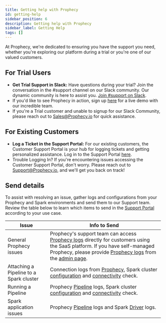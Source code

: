 ```yaml
---
title: Getting help with Prophecy
id: getting-help
sidebar_position: 6
description: Getting help with Prophecy
sidebar_label: Getting Help
tags: []
---
```


At Prophecy, we're dedicated to ensuring you have the support you need, whether you're exploring our platform during a trial or you're one of our valued customers.

## For Trial Users

- **Get Trial Support in Slack:** Have questions during your trial? Join the conversation in the #support channel on our Slack community. Our dynamic community is here to assist you. [Join #support on Slack](https://prophecy-io-support.slack.com/archives/C01P1PD7JJY).
- If you'd like to see Prophecy in action, sign up [here](https://www.prophecy.io/request-a-demo) for a live demo with our incredible team.
- If you're a Trial customer and unable to signup for our Slack Community, please reach out to Sales@Prophecy.io for quick assistance.

## For Existing Customers

- **Log a Ticket in the Support Portal:** For our existing customers, the Customer Support Portal is your hub for logging tickets and getting personalized assistance. Log in to the Support Portal [here](https://prophecy.zendesk.com/).
- Trouble Logging In? If you're encountering issues accessing the Customer Support Portal, don't worry. Please reach out to Support@Prophecy.io, and we'll get you back on track!

## Send details

To assist with resolving an issue, gather logs and configurations from your Prophecy and Spark environments and send them to our Support team. Review the table below to learn which items to send in the [Support Portal](https://prophecy.zendesk.com/) according to your use case.

| **Issue**                               | **Info to Send**                                                                                                                                                                                                                                                                                                              |
| --------------------------------------- | ----------------------------------------------------------------------------------------------------------------------------------------------------------------------------------------------------------------------------------------------------------------------------------------------------------------------------- |
| General Prophecy issues                 | Prophecy's support team can access [Prophecy logs](./prophecy-details.md) directly for customers using the SaaS platform. If you have self-managed Prophecy, please provide [Prophecy logs](./prophecy-details.md) from the [admin page](/docs/administration/self-hosted/download-logs.md#navigate-to-the-download-logs-ui). |
| Attaching a Pipeline to a Spark cluster | Connection logs from [Prophecy](./prophecy-details.md), Spark cluster [configuration](./spark-cluster-details.md#configurations) and [connectivity](./spark-cluster-details.md#connectivity-check) check.                                                                                                                     |
| Running a Pipeline                      | Prophecy [Pipeline](./prophecy-details.md) logs, Spark cluster [configuration](./spark-cluster-details.md#spark-configurations) and [connectivity](./spark-cluster-details.md#connectivity-check) check.                                                                                                                      |
| Spark application issues                | Prophecy [Pipeline](./prophecy-details.md) logs and Spark [Driver](https://docs.databricks.com/en/compute/troubleshooting/debugging-spark-ui.html#driver-logs) logs.                                                                                                                                                          |
